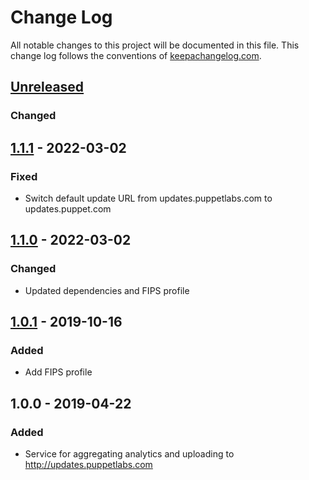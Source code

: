 # Change Log
All notable changes to this project will be documented in this file. This change log follows the conventions of [keepachangelog.com](http://keepachangelog.com/).

## [Unreleased]
### Changed

## [1.1.1] - 2022-03-02
### Fixed
- Switch default update URL from updates.puppetlabs.com to updates.puppet.com

## [1.1.0] - 2022-03-02
### Changed
- Updated dependencies and FIPS profile

## [1.0.1] - 2019-10-16
### Added
- Add FIPS profile

## 1.0.0 - 2019-04-22
### Added
- Service for aggregating analytics and uploading to http://updates.puppetlabs.com

[Unreleased]: https://github.com/your-name/analytics/compare/1.1.1...HEAD
[1.1.1]: https://github.com/puppetlabs/analytics/compare/1.1.0...1.1.1
[1.1.0]: https://github.com/puppetlabs/analytics/compare/1.0.1...1.1.0
[1.0.1]: https://github.com/puppetlabs/analytics/compare/1.0.0...1.0.1
